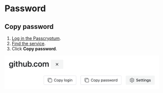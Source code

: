 # Password

## Copy password

1. [Log in the Passcryptum](general.md#log-in-passcryptum).
1. [Find the service](services.md#find-service).
1. Click <b>Copy password</b>.

![The copy button for the service password](../images/services/search-result.png "The copy button for the service password")